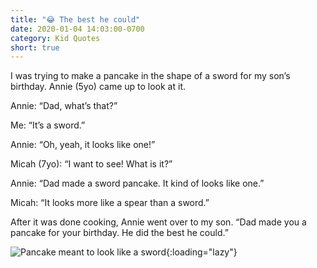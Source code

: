 ```yaml
---
title: "😂 The best he could"
date: 2020-01-04 14:03:00-0700
category: Kid Quotes
short: true
---
```


I was trying to make a pancake in the shape of a sword for my son’s birthday. Annie (5yo) came up to look at it.

Annie: “Dad, what’s that?”

Me: “It’s a sword.”

Annie: “Oh, yeah, it looks like one!”

Micah (7yo): “I want to see! What is it?”

Annie: “Dad made a sword pancake. It kind of looks like one.”

Micah: “It looks more like a spear than a sword.”

After it was done cooking, Annie went over to my son. “Dad made you a pancake for your birthday. He did the best he could.”

![Pancake meant to look like a sword](https://media.bennorris.org/images/bennorris/uploads/2020/209bc56f70.jpg){:loading="lazy"}

